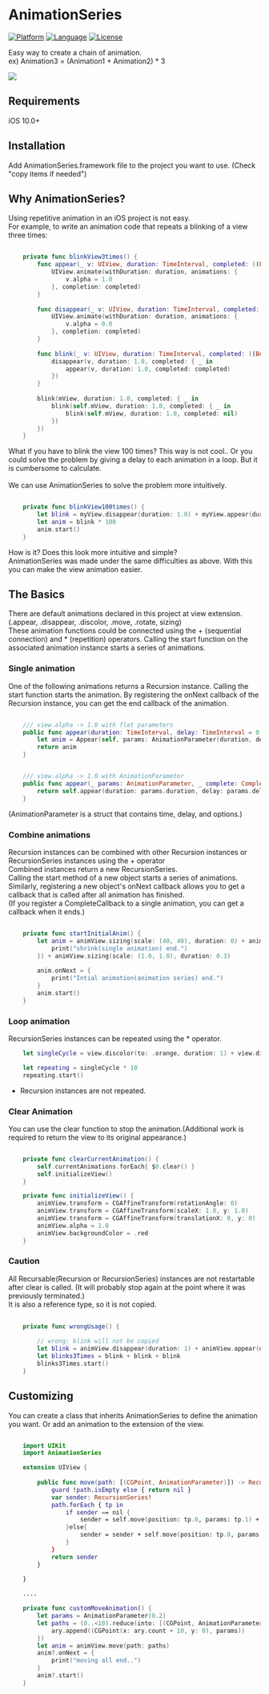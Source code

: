 # AnimationSeries

[![Platform](http://img.shields.io/badge/platform-ios-blue.svg?style=flat
)](https://developer.apple.com/iphone/index.action)
[![Language](http://img.shields.io/badge/language-swift-brightgreen.svg?style=flat
)](https://developer.apple.com/swift)
[![License](http://img.shields.io/badge/license-MIT-lightgrey.svg?style=flat
)](http://mit-license.org)


Easy way to create a chain of animation. <br />
ex) Animation3 = (Animation1 + Animation2) * 3 <br />


![](https://github.com/gearmamn06/AnimationSeries/blob/master/AnimationSeries-Demo/AnimationSeries-Demo/demo.gif)


## Requirements

iOS 10.0+ 


## Installation

Add AnimationSeries.framework file to the project you want to use. (Check "copy items if needed")



## Why AnimationSeries?

Using repetitive animation in an iOS project is not easy. <br />
For example, to write an animation code that repeats a blinking of a view three times:

```swift

    private func blinkView3times() {
        func appear(_ v: UIView, duration: TimeInterval, completed: ((Bool) -> Void)?) {
            UIView.animate(withDuration: duration, animations: {
                v.alpha = 1.0
            }, completion: completed)
        }
        
        func disappear(_ v: UIView, duration: TimeInterval, completed: ((Bool) -> Void)?) {
            UIView.animate(withDuration: duration, animations: {
                v.alpha = 0.0
            }, completion: completed)
        }
        
        func blink(_ v: UIView, duration: TimeInterval, completed: ((Bool) -> Void)?) {
            disappear(v, duration: 1.0, completed: { _ in
                appear(v, duration: 1.0, completed: completed)
            })
        }
        
        blink(mView, duration: 1.0, completed: { _ in
            blink(self.mView, duration: 1.0, completed: { _ in
                blink(self.mView, duration: 1.0, completed: nil)
            })
        })
    }

```

What if you have to blink the view 100 times? This way is not cool.. Or you could solve the problem by giving a delay to each animation in a loop. But it is cumbersome to calculate. <br /> <br />
We can use AnimationSeries to solve the problem more intuitively.

```swift

    private func blinkView100times() {
        let blink = myView.disappear(duration: 1.0) + myView.appear(duration: 1.0)
        let anim = blink * 100
        anim.start()
    }

```

How is it? Does this look more intuitive and simple? <br />
AnimationSeries was made under the same difficulties as above. With this you can make the view animation easier.


## The Basics

There are default animations declared in this project at view extension.(.appear, .disappear, .discolor, .move, .rotate, sizing) <br />
These animation functions could be connected using the + (sequential connection) and * (repetition) operators.
Calling the start function on the associated animation instance starts a series of animations.


### Single animation

One of the following animations returns a Recursion instance. Calling the start function starts the animation. By registering the onNext callback of the Recursion instance, you can get the end callback of the animation.

```swift

    /// view.alpha -> 1.0 with flat parameters
    public func appear(duration: TimeInterval, delay: TimeInterval = 0.0, options: UIView.AnimationOptions = [], _ complete: CompleteCallback? = nil) -> Recursion {
        let anim = Appear(self, params: AnimationParameter(duration, delay: delay, options: options), complete)
        return anim
    }


    /// view.alpha -> 1.0 with AnimationParameter
    public func appear(_ params: AnimationParameter, _ complete: CompleteCallback? = nil) -> Recursion {
        return self.appear(duration: params.duration, delay: params.delay, options: params.options, complete)
    }

```
(AnimationParameter is a struct that contains time, delay, and options.)


### Combine animations

Recursion instances can be combined with other Recursion instances or RecursionSeries instances using the + operator <br />
Combined instances return a new RecursionSeries. <br />
Calling the start method of a new object starts a series of animations. Similarly, registering a new object's onNext callback allows you to get a callback that is called after all animation has finished. <br />
(If you register a CompleteCallback to a single animation, you can get a callback when it ends.)

```swift

    private func startInitialAnim() {
        let anim = animView.sizing(scale: (40, 40), duration: 0) + animView.sizing(scale: (0.6, 0.6), duration: 1.6, { _ in
            print("shrink(single animation) end.")
        }) + animView.sizing(scale: (1.0, 1.0), duration: 0.3)
        
        anim.onNext = {
            print("Intial animation(animation series) end.")
        }
        anim.start()
    }

```


### Loop animation

RecursionSeries instances can be repeated using the * operator.

```swift
    let singleCycle = view.discolor(to: .orange, duration: 1) + view.discolor(to: .yellow, duration: 1) + view.discolor(to: .green, duration: 1) + view.discolor(to: .blue, duration: 1) + view.discolor(to: .purple, duration: 1)

    let repeating = singleCycle * 10
    repeating.start()

```
* Recursion instances are not repeated. 


### Clear Animation

You can use the clear function to stop the animation.(Additional work is required to return the view to its original appearance.)

```swift

    private func clearCurrentAnimation() {
        self.currentAnimations.forEach{ $0.clear() }
        self.initializeView()
    }

    private func initializeView() {
        animView.transform = CGAffineTransform(rotationAngle: 0)
        animView.transform = CGAffineTransform(scaleX: 1.0, y: 1.0)
        animView.transform = CGAffineTransform(translationX: 0, y: 0)
        animView.alpha = 1.0
        animView.backgroundColor = .red
    }

```

### Caution

All Recursable(Recursion or RecursionSeries) instances are not restartable after clear is called. (It will probably stop again at the point where it was previously terminated.) <br />
It is also a reference type, so it is not copied.

```swift
 
    private func wrongUsage() {
        
        // wrong: blink will not be copied
        let blink = animView.disappear(duration: 1) + animView.appear(duration: 1)
        let blinks3Times = blink + blink + blink
        blinks3Times.start()
    }

```


## Customizing

You can create a class that inherits AnimationSeries to define the animation you want. Or add an animation to the extension of the view.

```swift

    import UIKit
    import AnimationSeries

    extension UIView {
        
        public func move(path: [(CGPoint, AnimationParameter)]) -> RecursionSeries? {
            guard !path.isEmpty else { return nil }
            var sender: RecursionSeries!
            path.forEach { tp in
                if sender == nil {
                    sender = self.move(position: tp.0, params: tp.1) + self.move(position: tp.0, params: AnimationParameter(0.0))
                }else{
                    sender = sender + self.move(position: tp.0, params: tp.1)
                }
            }
            return sender
        }
        
    }

    ....

    private func customMoveAnimation() {
        let params = AnimationParameter(0.2)
        let paths = (0..<10).reduce(into: [(CGPoint, AnimationParameter)](), { ary, n in
            ary.append((CGPoint(x: ary.count + 10, y: 0), params))
        })
        let anim = animView.move(path: paths)
        anim?.onNext = {
            print("moving all end..")
        }
        anim?.start()
    }

```



